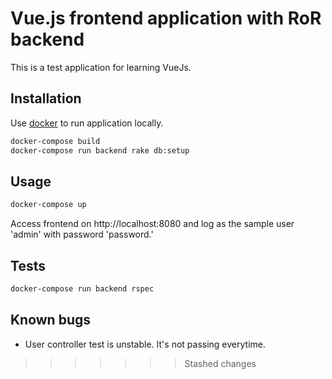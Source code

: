 # Vue.js frontend application with RoR backend

This is a test application for learning VueJs.

## Installation

Use [docker](https://www.docker.com) to run application locally.

```bash
docker-compose build
docker-compose run backend rake db:setup
```

## Usage

```bash
docker-compose up
```

Access frontend on http://localhost:8080 and log as the sample user 'admin' with password 'password.'


## Tests

```bash
docker-compose run backend rspec
```

## Known bugs

- User controller test is unstable. It's not passing everytime.
>>>>>>> Stashed changes
